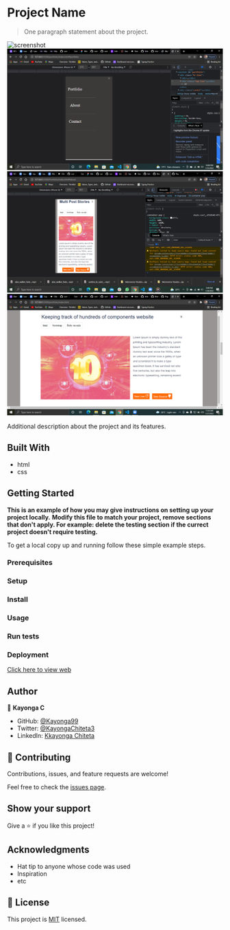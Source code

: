 

# Project Name

> One paragraph statement about the project.

![screenshot](./Screenshot2.png)
![screenshot](./Screenshot3.png)
![popup screenshot](./popup-screenshot.png)
![popup screenshot](./desktop-pop-screenshot.png)



Additional description about the project and its features.

## Built With

- html
- css


## Getting Started

**This is an example of how you may give instructions on setting up your project locally.**
**Modify this file to match your project, remove sections that don't apply. For example: delete the testing section if the currect project doesn't require testing.**


To get a local copy up and running follow these simple example steps.

### Prerequisites

### Setup

### Install

### Usage

### Run tests

### Deployment
[Click here to view web](https://kayonga99.github.io/portfolio/)



## Author

👤 **Kayonga C**

- GitHub: [@Kayonga99](https://github.com/Kayonga99)
- Twitter: [@KayongaChiteta3](https://twitter.com/KayongaChiteta3?t=gfILCjmltzGRZOx6FZ8-nQ&s=08)
- LinkedIn: [Kkayonga Chiteta](https://www.linkedin.com/in/kayonga-chiteta-776949227)

## 🤝 Contributing

Contributions, issues, and feature requests are welcome!

Feel free to check the [issues page](../../issues/).

## Show your support

Give a ⭐️ if you like this project!

## Acknowledgments

- Hat tip to anyone whose code was used
- Inspiration
- etc

## 📝 License

This project is [MIT](./MIT.md) licensed.
